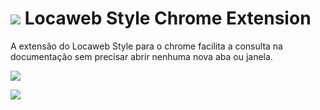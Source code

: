 ![](http://i.imgur.com/jaLP5hw.png) Locaweb Style Chrome Extension
=================

A extensão do Locaweb Style para o chrome facilita a consulta na documentação sem precisar abrir nenhuma nova aba ou janela.

![](http://i.imgur.com/1daAoFS.png)

![](http://i.imgur.com/TACvuZS.png)
